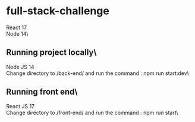 # full-stack-challenge

React 17\
Node 14\

## Running project locally\

Node JS 14\
Change directory to /back-end/ and run the command : npm run start:dev\

## Running front end\

React JS 17\
Change directory to /front-end/ and run the command : npm run start\
